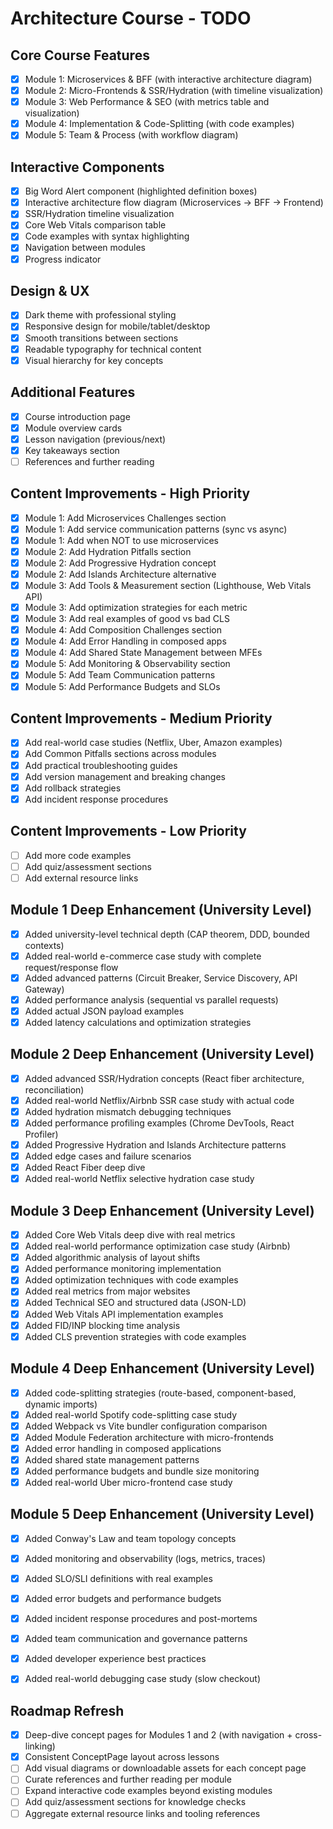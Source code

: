 # Architecture Course - TODO

## Core Course Features
- [x] Module 1: Microservices & BFF (with interactive architecture diagram)
- [x] Module 2: Micro-Frontends & SSR/Hydration (with timeline visualization)
- [x] Module 3: Web Performance & SEO (with metrics table and visualization)
- [x] Module 4: Implementation & Code-Splitting (with code examples)
- [x] Module 5: Team & Process (with workflow diagram)

## Interactive Components
- [x] Big Word Alert component (highlighted definition boxes)
- [x] Interactive architecture flow diagram (Microservices -> BFF -> Frontend)
- [x] SSR/Hydration timeline visualization
- [x] Core Web Vitals comparison table
- [x] Code examples with syntax highlighting
- [x] Navigation between modules
- [x] Progress indicator

## Design & UX
- [x] Dark theme with professional styling
- [x] Responsive design for mobile/tablet/desktop
- [x] Smooth transitions between sections
- [x] Readable typography for technical content
- [x] Visual hierarchy for key concepts

## Additional Features
- [x] Course introduction page
- [x] Module overview cards
- [x] Lesson navigation (previous/next)
- [x] Key takeaways section
- [ ] References and further reading

## Content Improvements - High Priority
- [x] Module 1: Add Microservices Challenges section
- [x] Module 1: Add service communication patterns (sync vs async)
- [x] Module 1: Add when NOT to use microservices
- [x] Module 2: Add Hydration Pitfalls section
- [x] Module 2: Add Progressive Hydration concept
- [x] Module 2: Add Islands Architecture alternative
- [x] Module 3: Add Tools & Measurement section (Lighthouse, Web Vitals API)
- [x] Module 3: Add optimization strategies for each metric
- [x] Module 3: Add real examples of good vs bad CLS
- [x] Module 4: Add Composition Challenges section
- [x] Module 4: Add Error Handling in composed apps
- [x] Module 4: Add Shared State Management between MFEs
- [x] Module 5: Add Monitoring & Observability section
- [x] Module 5: Add Team Communication patterns
- [x] Module 5: Add Performance Budgets and SLOs

## Content Improvements - Medium Priority
- [x] Add real-world case studies (Netflix, Uber, Amazon examples)
- [x] Add Common Pitfalls sections across modules
- [x] Add practical troubleshooting guides
- [x] Add version management and breaking changes
- [x] Add rollback strategies
- [x] Add incident response procedures

## Content Improvements - Low Priority
- [ ] Add more code examples
- [ ] Add quiz/assessment sections
- [ ] Add external resource links

## Module 1 Deep Enhancement (University Level)
- [x] Added university-level technical depth (CAP theorem, DDD, bounded contexts)
- [x] Added real-world e-commerce case study with complete request/response flow
- [x] Added advanced patterns (Circuit Breaker, Service Discovery, API Gateway)
- [x] Added performance analysis (sequential vs parallel requests)
- [x] Added actual JSON payload examples
- [x] Added latency calculations and optimization strategies

## Module 2 Deep Enhancement (University Level)
- [x] Added advanced SSR/Hydration concepts (React fiber architecture, reconciliation)
- [x] Added real-world Netflix/Airbnb SSR case study with actual code
- [x] Added hydration mismatch debugging techniques
- [x] Added performance profiling examples (Chrome DevTools, React Profiler)
- [x] Added Progressive Hydration and Islands Architecture patterns
- [x] Added edge cases and failure scenarios
- [x] Added React Fiber deep dive
- [x] Added real-world Netflix selective hydration case study

## Module 3 Deep Enhancement (University Level)
- [x] Added Core Web Vitals deep dive with real metrics
- [x] Added real-world performance optimization case study (Airbnb)
- [x] Added algorithmic analysis of layout shifts
- [x] Added performance monitoring implementation
- [x] Added optimization techniques with code examples
- [x] Added real metrics from major websites
- [x] Added Technical SEO and structured data (JSON-LD)
- [x] Added Web Vitals API implementation examples
- [x] Added FID/INP blocking time analysis
- [x] Added CLS prevention strategies with code examples

## Module 4 Deep Enhancement (University Level)
- [x] Added code-splitting strategies (route-based, component-based, dynamic imports)
- [x] Added real-world Spotify code-splitting case study
- [x] Added Webpack vs Vite bundler configuration comparison
- [x] Added Module Federation architecture with micro-frontends
- [x] Added error handling in composed applications
- [x] Added shared state management patterns
- [x] Added performance budgets and bundle size monitoring
- [x] Added real-world Uber micro-frontend case study

## Module 5 Deep Enhancement (University Level)
- [x] Added Conway's Law and team topology concepts
- [x] Added monitoring and observability (logs, metrics, traces)
- [x] Added SLO/SLI definitions with real examples
- [x] Added error budgets and performance budgets
- [x] Added incident response procedures and post-mortems
- [x] Added team communication and governance patterns
- [x] Added developer experience best practices
- [x] Added real-world debugging case study (slow checkout)




## Roadmap Refresh
- [x] Deep-dive concept pages for Modules 1 and 2 (with navigation + cross-linking)
- [x] Consistent ConceptPage layout across lessons
- [ ] Add visual diagrams or downloadable assets for each concept page
- [ ] Curate references and further reading per module
- [ ] Expand interactive code examples beyond existing modules
- [ ] Add quiz/assessment sections for knowledge checks
- [ ] Aggregate external resource links and tooling references
